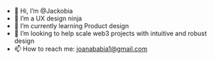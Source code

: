 - 👋 Hi, I’m @Jackobia
- 👀 I’m a UX design ninja
- 🌱 I’m currently learning Product design
- 💞️ I’m looking to help scale web3 projects with intuitive and robust design
- 📫 How to reach me: joanababia1@gmail.com

<!---
Jackobia/Jackobia is a ✨ special ✨ repository because its `README.md` (this file) appears on your GitHub profile.
You can click the Preview link to take a look at your changes.
--->
